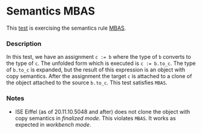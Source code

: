 # Semantics MBAS

This [test](.) is exercising the semantics rule [MBAS](../Readme.md).

### Description

In this test, we have an assignment `c := b` where the type of `b` converts to the type of `c`. The unfolded form which is executed is `c := b.to_c`. The type of `b.to_c` is expanded, but the result of this expression is an object with copy semantics. After the assignment the target `c` is attached to a clone of the object attached to the source `b.to_c`. This test satisfies `MBAS`.

### Notes

* ISE Eiffel (as of 20.11.10.5048 and after) does not clone the object with copy semantics in *finalized mode*. This violates `MBAS`.  It works as expected in *workbench mode*.
